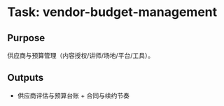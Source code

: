 # Task: vendor-budget-management

## Purpose

供应商与预算管理（内容授权/讲师/场地/平台/工具）。

## Outputs

- 供应商评估与预算台账 + 合同与续约节奏
